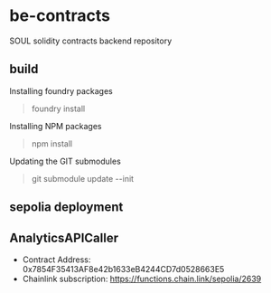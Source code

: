 # be-contracts
SOUL solidity contracts backend repository

## build

Installing foundry packages

> foundry install

Installing NPM packages

> npm install

Updating the GIT submodules 

> git submodule update --init

## sepolia deployment

## AnalyticsAPICaller

- Contract Address: 0x7854F35413AF8e42b1633eB4244CD7d0528663E5
- Chainlink subscription: https://functions.chain.link/sepolia/2639